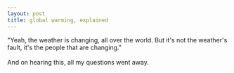```yaml
---
layout: post
title: global warming, explained
---
```


<div class="entry-item s2-entrytext">"Yeah, the weather is changing, all over the world. But it's not the weather's fault, it's the people that are changing."<br/><br/>And on hearing this, all my questions went away.</div>